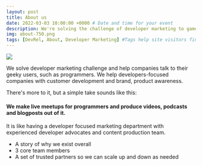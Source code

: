 ```yaml
---
layout: post
title: About us
date: 2022-03-03 10:00:00 +0000 # Date and time for your event
description: We're solving the challenge of developer marketing to game developers. # Post description
img: about-750.png
tags: [DevRel, About, Developer Marketing] #Tags help site visitors find events. Add an own tag i.e. DevrelFolks and a city, if you feel like it 
---
```


<img align="centre" src="{{site.baseurl}}/assets/img/about-750.png">

We solve developer marketing challenge and help companies talk to their geeky users, such as programmers. 
We help developers-focused companies with customer development and brand, product awareness.

There's more to it, but a simple take sounds like this:

#### We make live meetups for programmers and produce videos, podcasts and blogposts out of it.
It is like having a developer focused marketing department with experienced developer advocates and content production team.

* A story of why we exist overall
* 3 core team members
* A set of trusted partners so we can scale up and down as needed